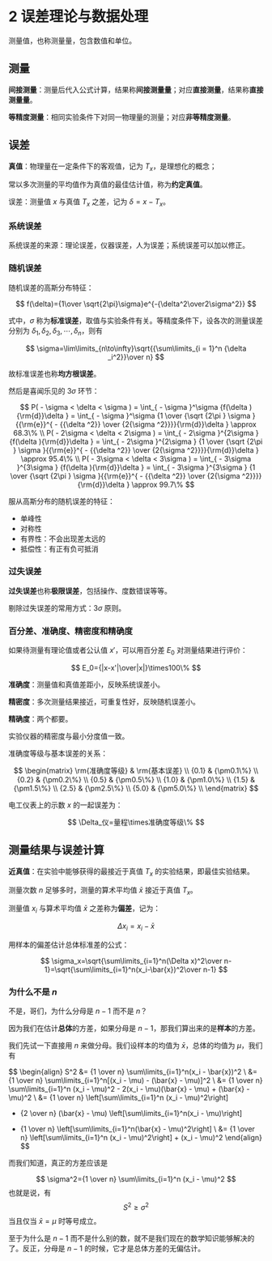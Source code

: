 # 2 误差理论与数据处理

测量值，也称测量量，包含数值和单位。

## 测量

**间接测量**：测量后代入公式计算，结果称**间接测量量**；对应**直接测量**，结果称**直接测量量**。

**等精度测量**：相同实验条件下对同一物理量的测量；对应**非等精度测量**。

## 误差

**真值**：物理量在一定条件下的客观值，记为 $T_x$，是理想化的概念；

常以多次测量的平均值作为真值的最佳估计值，称为**约定真值**。

误差：测量值 $x$ 与真值 $T_x$ 之差，记为 $\delta=x-T_x$。

### 系统误差

系统误差的来源：理论误差，仪器误差，人为误差；系统误差可以加以修正。

### 随机误差

随机误差的高斯分布特征：

$$
f(\delta)={1\over \sqrt{2\pi}\sigma}e^{-{\delta^2\over2\sigma^2}}
$$

式中，$\sigma$ 称为**标准误差**，取值与实验条件有关。等精度条件下，设各次的测量误差分别为 $\delta_1,\delta_2,\delta_3,\cdots,\delta_n$，则有

$$
\sigma=\lim\limits_{n\to\infty}\sqrt{{\sum\limits_{i = 1}^n {\delta _i^2}}\over n}
$$

故标准误差也称**均方根误差**。

然后是喜闻乐见的 $3\sigma$ 环节：

$$
P( - \sigma  < \delta  < \sigma ) = \int_{ - \sigma }^\sigma  {f(\delta ){\rm{d}}\delta }  = \int_{ - \sigma }^\sigma  {1 \over {\sqrt {2\pi } \sigma }{{\rm{e}}^{ - {{\delta ^2}} \over {2{\sigma ^2}}}}{\rm{d}}\delta }  \approx 68.3\%  \\ 
P( - 2\sigma  < \delta  < 2\sigma ) = \int_{ - 2\sigma }^{2\sigma } {f(\delta ){\rm{d}}\delta }  = \int_{ - 2\sigma }^{2\sigma } {1 \over {\sqrt {2\pi } \sigma }{{\rm{e}}^{ - {{\delta ^2}} \over {2{\sigma ^2}}}}{\rm{d}}\delta }  \approx 95.4\%  \\ 
P( - 3\sigma  < \delta  < 3\sigma ) = \int_{ - 3\sigma }^{3\sigma } {f(\delta ){\rm{d}}\delta }  = \int_{ - 3\sigma }^{3\sigma } {1 \over {\sqrt {2\pi } \sigma }{{\rm{e}}^{ - {{\delta ^2}} \over {2{\sigma ^2}}}}{\rm{d}}\delta }  \approx 99.7\% 
$$

服从高斯分布的随机误差的特征：

- 单峰性
- 对称性
- 有界性：不会出现差太远的
- 抵偿性：有正有负可抵消

### 过失误差

**过失误差**也称**极限误差**，包括操作、度数错误等等。

剔除过失误差的常用方式：$3\sigma$ 原则。

### 百分差、准确度、精密度和精确度

如果待测量有理论值或者公认值 $x'$，可以用百分差 $E_0$ 对测量结果进行评价：

$$
E_0={|x-x'|\over|x|}\times100\%
$$

**准确度**：测量值和真值差距小，反映系统误差小。

**精密度**：多次测量结果接近，可重复性好，反映随机误差小。

**精确度**：两个都要。

实验仪器的精密度与最小分度值一致。

准确度等级与基本误差的关系：

$$
\begin{matrix}
\rm{准确度等级} & \rm{基本误差} \\
	{0.1} & {\pm0.1\%} \\
	{0.2} & {\pm0.2\%} \\
	{0.5} & {\pm0.5\%} \\
	{1.0} & {\pm1.0\%} \\
	{1.5} & {\pm1.5\%} \\
	{2.5} & {\pm2.5\%} \\
	{5.0} & {\pm5.0\%} \\
\end{matrix}
$$

电工仪表上的示数 $x$ 的一起误差为：

$$
\Delta_仪=量程\times准确度等级\%
$$

## 测量结果与误差计算

**近真值**：在实验中能够获得的最接近于真值 $T_x$ 的实验结果，即最佳实验结果。

测量次数 $n$ 足够多时，测量的算术平均值 $\bar x$ 接近于真值 $T_x$。

测量值 $x_i$ 与算术平均值 $\bar{x}$ 之差称为**偏差**，记为：

$$
\Delta x_i=x_i-\bar{x}
$$

用样本的偏差估计总体标准差的公式：

$$
\sigma_x=\sqrt{\sum\limits_{i=1}^n(\Delta x)^2\over n-1}=\sqrt{\sum\limits_{i=1}^n(x_i-\bar{x})^2\over n-1}
$$

### 为什么不是 $n$

不是，哥们，为什么分母是 $n-1$ 而不是 $n$？

因为我们在估计**总体**的方差，如果分母是 $n-1$，那我们算出来的是**样本**的方差。

我们先试一下直接用 $n$ 来做分母。我们设样本的均值为 $\bar{x}$，总体的均值为 $\mu$，我们有

$$
\begin{align}
  S^2 &= {1 \over n} \sum\limits_{i=1}^n(x_i - \bar{x})^2 \\
  &= {1 \over n} \sum\limits_{i=1}^n[(x_i - \mu) - (\bar{x} - \mu)]^2 \\
  &= {1 \over n} \sum\limits_{i=1}^n (x_i - \mu)^2 - 2(x_i - \mu)(\bar{x} - \mu) + (\bar{x} - \mu)^2 \\
  &= {1 \over n} \left[\sum\limits_{i=1}^n (x_i - \mu)^2\right]
   - {2 \over n} (\bar{x} - \mu) \left[\sum\limits_{i=1}^n(x_i - \mu)\right]
   + {1 \over n} \left[\sum\limits_{i=1}^n(\bar{x} - \mu)^2\right] \\
  &= {1 \over n} \left[\sum\limits_{i=1}^n (x_i - \mu)^2\right] + (x_i - \mu)^2
\end{align}
$$

而我们知道，真正的方差应该是

$$
\sigma^2={1 \over n} \sum\limits_{i=1}^n (x_i - \mu)^2
$$
也就是说，有
$$
S^2 \ge \sigma^2
$$
当且仅当 $\bar{x}=\mu$ 时等号成立。

至于为什么是 $n-1$ 而不是什么别的数，就不是我们现在的数学知识能够解决的了。反正，分母是 $n-1$ 的时候，它才是总体方差的无偏估计。
